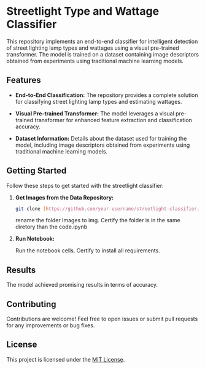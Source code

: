 # Streetlight Type and Wattage Classifier

This repository implements an end-to-end classifier for intelligent detection of street lighting lamp types and wattages using a visual pre-trained transformer. The model is trained on a dataset containing image descriptors obtained from experiments using traditional machine learning models.

## Features

- **End-to-End Classification:** The repository provides a complete solution for classifying street lighting lamp types and estimating wattages.

- **Visual Pre-trained Transformer:** The model leverages a visual pre-trained transformer for enhanced feature extraction and classification accuracy.

- **Dataset Information:** Details about the dataset used for training the model, including image descriptors obtained from experiments using traditional machine learning models.

## Getting Started

Follow these steps to get started with the streetlight classifier:

1. **Get Images from the Data Repository:**
   ```bash
   git clone [https://github.com/your-username/streetlight-classifier.git](https://github.com/NINFA-UFES/PublicLightDataset)
   ```
   rename the folder Images to img. Certify the folder is in the same diretory than the code.ipynb

2. **Run Notebook:**

   Run the notebook cells. Certify to install all requirements.


## Results

The model achieved promising results in terms of accuracy.

## Contributing

Contributions are welcome! Feel free to open issues or submit pull requests for any improvements or bug fixes.

## License

This project is licensed under the [MIT License](LICENSE).
